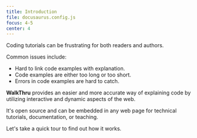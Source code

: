 ```yaml
---
title: Introduction
file: docusaurus.config.js
focus: 4-5
center: 4
---
```


Coding tutorials can be frustrating for both readers and authors.

Common issues include:

- Hard to link code examples with explanation.
- Code examples are either too long or too short.
- Errors in code examples are hard to catch.

**WalkThru** provides an easier and more accurate way of explaining code by utilizing interactive and dynamic aspects of the web.

It's open source and can be embedded in any web page for technical tutorials, documentation, or teaching.

Let's take a quick tour to find out how it works.
